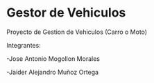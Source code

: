 # Gestor de Vehiculos
Proyecto de Gestion de Vehiculos (Carro o Moto)

Integrantes: 

-Jose Antonio Mogollon Morales

-Jaider Alejandro Muñoz Ortega 



